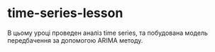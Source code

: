# time-series-lesson

В цьому уроці проведен аналіз time series, та побудована модель передбачення за допомогою ARIMA методу.
